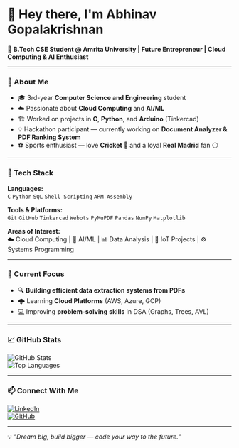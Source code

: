 # 👋 Hey there, I'm Abhinav Gopalakrishnan  

🚀 **B.Tech CSE Student @ Amrita University | Future Entrepreneur | Cloud Computing & AI Enthusiast**  

---

### 🌟 About Me  
- 🎓 3rd-year **Computer Science and Engineering** student  
- ☁️ Passionate about **Cloud Computing** and **AI/ML**  
- 🏗️ Worked on projects in **C**, **Python**, and **Arduino** (Tinkercad)  
- 💡 Hackathon participant — currently working on **Document Analyzer & PDF Ranking System**  
- ⚽ Sports enthusiast — love **Cricket** 🏏 and a loyal **Real Madrid** fan ⚪  

---

### 🔧 Tech Stack  
**Languages:**  
`C` `Python` `SQL` `Shell Scripting` `ARM Assembly`  

**Tools & Platforms:**  
`Git` `GitHub` `Tinkercad` `Webots` `PyMuPDF` `Pandas` `NumPy` `Matplotlib`  

**Areas of Interest:**  
☁️ Cloud Computing | 🤖 AI/ML | 📊 Data Analysis | 🔌 IoT Projects | ⚙️ Systems Programming  

---

### 📌 Current Focus  
- 🔍 **Building efficient data extraction systems from PDFs**  
- 🌩️ Learning **Cloud Platforms** (AWS, Azure, GCP)  
- 💻 Improving **problem-solving skills** in DSA (Graphs, Trees, AVL)  

---

### 📈 GitHub Stats  
![GitHub Stats](https://github-readme-stats.vercel.app/api?username=Abhinav-Gopalakrishnan&show_icons=true&theme=tokyonight)  
![Top Languages](https://github-readme-stats.vercel.app/api/top-langs/?username=Abhinav-Gopalakrishnan&layout=compact&theme=tokyonight)  

---

### 📫 Connect With Me  
[![LinkedIn](https://img.shields.io/badge/LinkedIn-Abhinav-Gopalakrishnan-blue?logo=linkedin)](https://www.linkedin.com/in/abhinav-g/)  
[![GitHub](https://img.shields.io/badge/GitHub-Abhinav-Gopalakrishnan-black?logo=github)](https://github.com/Abhinav-Gopalakrishnan)  

---

💡 *"Dream big, build bigger — code your way to the future."*
